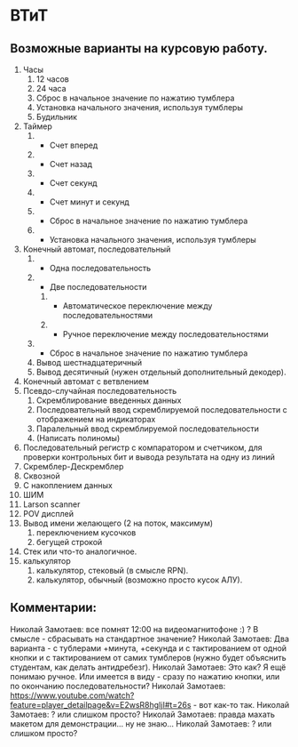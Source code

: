 ВТиТ
=========

Возможные варианты на курсовую работу.
---------


1. Часы
    1. 12 часов
    2. 24 часа
    3. Сброс в начальное значение по нажатию тумблера 
    4. Установка начального значения, используя тумблеры
    5. Будильник
1. Таймер
    1. - Счет вперед
    2. - Счет назад
    3. - Счет секунд
    4. - Счет минут и секунд
    5. - Сброс в начальное значение по нажатию тумблера
    6. - Установка начального значения, используя тумблеры
1. Конечный автомат, последовательный
    1. - Одна последовательность
    2. - Две последовательности
        1. - Автоматическое переключение между последовательностями
        2. - Ручное переключение между последовательностями
    1. - Сброс в начальное значение по нажатию тумблера
    2. Вывод шестнадцатеричный
    3. Вывод десятичный (нужен отдельный дополнительный декодер).
1. Конечный автомат с ветвлением
2. Псевдо-случайная последовательность
    1. Скремблирование введенных данных
    2. Последовательный ввод скремблируемой последовательности с отображением на индикаторах
    3. Паралельный ввод скремблируемой последовательности
    4. (Написать полиномы)
1. Последовательный регистр с компаратором и счетчиком, для проверки контрольных бит и вывода результата на одну из линий
2. Скремблер-Дескремблер
1. Сквозной
2. С накоплением данных
1. ШИМ
1. Larson scanner
2. POV дисплей
1. Вывод имени желающего (2 на поток, максимум)
    1. переключением кусочков
    2. бегущей строкой
1. Стек или что-то аналогичное.
1. калькулятор
    1. калькулятор, стековый (в смысле RPN).
    1. калькулятор, обычный (возможно просто кусок АЛУ).


Комментарии:
------------
Николай Замотаев:
все помнят 12:00 на видеомагнитофоне :) ?
В смысле - сбрасывать на стандартное  значение?
Николай Замотаев:
Два варианта - с тублерами +минута, +секунда и с тактированием от одной кнопки и с тактированием от самих тумблеров (нужно будет объяснить студентам, как делать антидребезг).
Николай Замотаев:
Это как? Я ещё понимаю ручное. Или имеется в виду - сразу по нажатию кнопки, или по окончанию последовательности?
Николай Замотаев: https://www.youtube.com/watch?feature=player_detailpage&v=E2wsR8hgIjI#t=26s  - вот как-то так.
Николай Замотаев: ? или слишком просто?
Николай Замотаев:
правда махать макетом для демонстрации... ну не знаю...
Николай Замотаев: ? или слишком просто?

